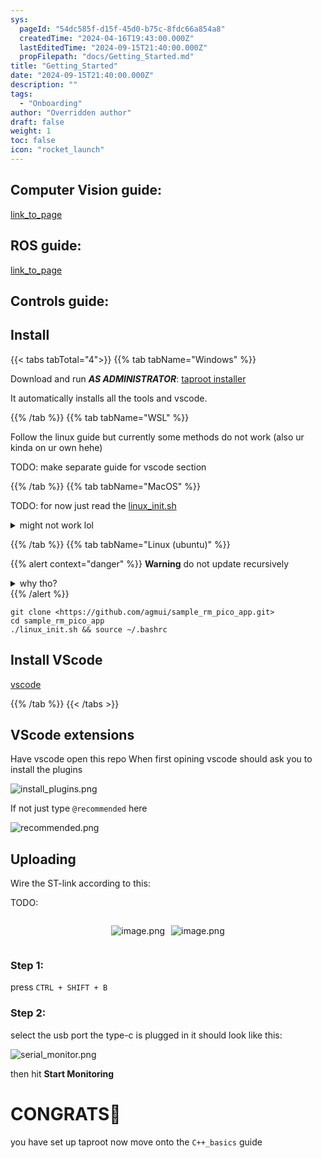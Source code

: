 ```yaml
---
sys:
  pageId: "54dc585f-d15f-45d0-b75c-8fdc66a854a8"
  createdTime: "2024-04-16T19:43:00.000Z"
  lastEditedTime: "2024-09-15T21:40:00.000Z"
  propFilepath: "docs/Getting_Started.md"
title: "Getting_Started"
date: "2024-09-15T21:40:00.000Z"
description: ""
tags:
  - "Onboarding"
author: "Overridden author"
draft: false
weight: 1
toc: false
icon: "rocket_launch"
---
```


## Computer Vision guide:

[link_to_page](86d45bc0-388b-4d26-8848-44f255f73d0e)

## ROS guide:

[link_to_page](3c76c1de-ec8f-46d6-8b0a-294005edc2d5)

## Controls guide:

## Install

{{< tabs tabTotal="4">}}
{{% tab tabName="Windows" %}}

Download and run _**AS ADMINISTRATOR**_: [taproot installer](https://github.com/Thornbots/TeachingFreshies/releases/tag/1.0)

It automatically installs all the tools and vscode.

{{% /tab %}}
{{% tab tabName="WSL" %}}

Follow the linux guide but currently some methods do not work (also ur kinda on ur own hehe)

TODO: make separate guide for vscode section

{{% /tab %}}
{{% tab tabName="MacOS" %}}

TODO: for now just read the [linux_init.sh](https://github.com/agmui/sample_rm_pico_app/blob/main/linux_init.sh)

<details>
<summary>might not work lol</summary>

`brew install libusb pkg-config`

Next install: [vscode](https://code.visualstudio.com/Download)

</details>

{{% /tab %}}
{{% tab tabName="Linux (ubuntu)" %}}

{{% alert context="danger" %}}
**Warning** do not update recursively
<details>
<summary>why tho?</summary>
There are some submodules that may go on for a while (like tinyusb) and I highly
recommend you don't need to get them.
If you want to see what submodules I update just look in `linux_init.sh`
</details>
{{% /alert %}}

```shell
git clone <https://github.com/agmui/sample_rm_pico_app.git>
cd sample_rm_pico_app
./linux_init.sh && source ~/.bashrc
```

## Install VScode

[vscode](https://code.visualstudio.com/Download)

{{% /tab %}}
{{< /tabs >}}

## VScode extensions

Have vscode open this repo
When first opining vscode should ask you to install the plugins

![install_plugins.png](https://prod-files-secure.s3.us-west-2.amazonaws.com/d518164a-d88e-44d1-a4ee-3adb3bd8bce0/89bd30f0-1825-4e77-867b-0a41ce370880/install_plugins.png?X-Amz-Algorithm=AWS4-HMAC-SHA256&X-Amz-Content-Sha256=UNSIGNED-PAYLOAD&X-Amz-Credential=ASIAZI2LB4665Z6FCJUX%2F20250215%2Fus-west-2%2Fs3%2Faws4_request&X-Amz-Date=20250215T003517Z&X-Amz-Expires=3600&X-Amz-Security-Token=IQoJb3JpZ2luX2VjEBAaCXVzLXdlc3QtMiJHMEUCIQDWS10oiJxwVXAgD403lBJLZykDpAW5kiH3MyY1jjvswgIgEV0ZY%2FbHKzgLpwJhXrB8Ry2qmtszQcnGBx6V%2FA872nkq%2FwMIORAAGgw2Mzc0MjMxODM4MDUiDFvMIva6GbgKmh4wtSrcA2%2BWgdCnzzEgE5J6icgX0%2BF6D9zQoX56I8zu6ujcH%2FGbCDXhAvdkNaeWRfgVWenH30sB38rtQYgu6T6JGtUuvk%2FuEUvs42bcQaF0i1FcagNIbhGdoBF3kTPg0KCqE675iMPNYFlPXHwbQ0clE0SVewJ8FdYBqOb6G%2F77Zs1s9Vx2Vor1uO3d48Gay56vl3TWgAKu1fpUvdL3yUba2HYZgf6aew7a3373FK7yOLsVfAP8QgOljzG9N7a6srFGQA83zAq%2Bj7VVSN3zsaYWqlqx7Yz5TRFf0bmAWOZO3u0pE7jRHvkwhJQFXAe7xWBAhaIJLFPIkHPXcgbVqDhL1DvFrLgCJzlZ21NxhfK32HFJqtTst8%2Bmg21GRH2Z1aNiAR30nuDamuRjj1VbRbrdHxXAPfiRJ%2BVxWlZnI9MKAF3XfPj1Gn3%2FVc8JZLqf0jFCqWKHDwY9S8t1X8n11jsiqxTz%2BbCGgs5biP5rcRmxuBhWdR%2BKhuBhqI%2BzW611nFblOkPQOJc8AchuMeGkIi%2F%2Fewh6uE8W5lZtIx323MMY8rdC3J36a%2FNxeGdWsDKnFrFDhN8%2BRjJ2ITU9304F%2F6DEdJMNDfHexaDqCbqm6bVnIw2IKUercouH%2FuYMWzKnLgINMOC0v70GOqUBpJpykGxD5HuBc9R4PP1T%2FaRPx%2FRjM1Se2eBo0Pvi2YJ8b%2FuY1vZByK4Hz6JIdbeV5KmN8234RrEjYuHrbxUcuwbj8IMYUG2NhJn2CfC6Nl79mibPHLxx47f5eS5nGDZYg2NCx4SKtlLAZSjX31M%2Fx83y3P2B9a0m5LEEADClfAUAiudxrdjH0E3X8FLdWfi87rZgmPO3V4xmUIKkBuv%2FJAuFhIiD&X-Amz-Signature=8ec2f905ce8a4b1e2421bf57513b8d5c037d11068dd620bf8f84dd72627234e3&X-Amz-SignedHeaders=host&x-id=GetObject)

If not just type `@recommended` here  

![recommended.png](https://prod-files-secure.s3.us-west-2.amazonaws.com/d518164a-d88e-44d1-a4ee-3adb3bd8bce0/61e661e9-5d85-4dfc-be0d-8d2097a5e793/recommended.png?X-Amz-Algorithm=AWS4-HMAC-SHA256&X-Amz-Content-Sha256=UNSIGNED-PAYLOAD&X-Amz-Credential=ASIAZI2LB4665Z6FCJUX%2F20250215%2Fus-west-2%2Fs3%2Faws4_request&X-Amz-Date=20250215T003517Z&X-Amz-Expires=3600&X-Amz-Security-Token=IQoJb3JpZ2luX2VjEBAaCXVzLXdlc3QtMiJHMEUCIQDWS10oiJxwVXAgD403lBJLZykDpAW5kiH3MyY1jjvswgIgEV0ZY%2FbHKzgLpwJhXrB8Ry2qmtszQcnGBx6V%2FA872nkq%2FwMIORAAGgw2Mzc0MjMxODM4MDUiDFvMIva6GbgKmh4wtSrcA2%2BWgdCnzzEgE5J6icgX0%2BF6D9zQoX56I8zu6ujcH%2FGbCDXhAvdkNaeWRfgVWenH30sB38rtQYgu6T6JGtUuvk%2FuEUvs42bcQaF0i1FcagNIbhGdoBF3kTPg0KCqE675iMPNYFlPXHwbQ0clE0SVewJ8FdYBqOb6G%2F77Zs1s9Vx2Vor1uO3d48Gay56vl3TWgAKu1fpUvdL3yUba2HYZgf6aew7a3373FK7yOLsVfAP8QgOljzG9N7a6srFGQA83zAq%2Bj7VVSN3zsaYWqlqx7Yz5TRFf0bmAWOZO3u0pE7jRHvkwhJQFXAe7xWBAhaIJLFPIkHPXcgbVqDhL1DvFrLgCJzlZ21NxhfK32HFJqtTst8%2Bmg21GRH2Z1aNiAR30nuDamuRjj1VbRbrdHxXAPfiRJ%2BVxWlZnI9MKAF3XfPj1Gn3%2FVc8JZLqf0jFCqWKHDwY9S8t1X8n11jsiqxTz%2BbCGgs5biP5rcRmxuBhWdR%2BKhuBhqI%2BzW611nFblOkPQOJc8AchuMeGkIi%2F%2Fewh6uE8W5lZtIx323MMY8rdC3J36a%2FNxeGdWsDKnFrFDhN8%2BRjJ2ITU9304F%2F6DEdJMNDfHexaDqCbqm6bVnIw2IKUercouH%2FuYMWzKnLgINMOC0v70GOqUBpJpykGxD5HuBc9R4PP1T%2FaRPx%2FRjM1Se2eBo0Pvi2YJ8b%2FuY1vZByK4Hz6JIdbeV5KmN8234RrEjYuHrbxUcuwbj8IMYUG2NhJn2CfC6Nl79mibPHLxx47f5eS5nGDZYg2NCx4SKtlLAZSjX31M%2Fx83y3P2B9a0m5LEEADClfAUAiudxrdjH0E3X8FLdWfi87rZgmPO3V4xmUIKkBuv%2FJAuFhIiD&X-Amz-Signature=50b74977a8a5156f1856c094c27fcccf48abf889a555146ca3df9c24672de536&X-Amz-SignedHeaders=host&x-id=GetObject)

## Uploading

Wire the ST-link according to this:

TODO:

<div style="display: flex;flex-direction: row; column-gap:10px; max-width: 630px;justify-content: center;">
<div>

![image.png](https://prod-files-secure.s3.us-west-2.amazonaws.com/d518164a-d88e-44d1-a4ee-3adb3bd8bce0/210ecb78-1116-4d7b-b9b7-2292f66fa2c2/image.png?X-Amz-Algorithm=AWS4-HMAC-SHA256&X-Amz-Content-Sha256=UNSIGNED-PAYLOAD&X-Amz-Credential=ASIAZI2LB466XPUPNH5D%2F20250215%2Fus-west-2%2Fs3%2Faws4_request&X-Amz-Date=20250215T003518Z&X-Amz-Expires=3600&X-Amz-Security-Token=IQoJb3JpZ2luX2VjEBAaCXVzLXdlc3QtMiJIMEYCIQCwKFD02DTHx4Oc1rAN9JQl2K7jl7VWFkzqTlY7n2s00gIhAKtHR7my%2BR0N%2BRCCnUoE4GpPR0butQwIFTExCGuaGxxRKv8DCDkQABoMNjM3NDIzMTgzODA1Igyj%2FT5J8JaBFWpijIAq3ANMnBsgAn1JrwM8d4j%2Bxc5ebZhDpexzitxrkZIWAn6RzDyUY4ELwK%2FfSzNLA%2FK6mpfpYnRvAY6HPrdIeCQfDCi2CO5xspCVDtIiFp8LSZ%2FnKNk24qhmamlj8juij1csjvjp1XWztdlOhIp6w2Q2ZMI8NKtPNK7MLhFYEa0NmpK4%2BIN0zS9wn4isM8i7%2B5Vrq88mZPQCNVEWwT%2FBl9pxivd18T3H%2FwqiG1qifFG5i5KZQagHMyPPcq%2BpkzYaJNV%2BbkeY0zJgbKBZm6ABKUHMGdIvFcws29T2gcmKEZm3J6K1yxcnR%2BBxJlkSB2vMdZXBFVLnIc%2Fc2L9gbroSgWLQoEB7IxWTqrzTEbGAEehIhgfcVeLgC7jj1afmRPh77w3EG6RVkeML7X5pd7LWBUtzhVDEpAcT62bNVrrrzOPRWgOuKiMLWNVpwj5i4W4mhzCZK0NOvZj3bHF1VFiXheZtxtYjqHIiIIf%2Fho%2F1yJkiIpZ%2BNpZRWosGYI2SG4uC6ikh4zorj9LvPb7BDQXitaJzS4LYVnkME89k5i%2BlmdG7EtjgyuiyGtfVFBbt6mwXvgX52RXOb6tLXJ5aMH6TRt06egQbF6wB8uZnM%2Bf%2BS83j5F3%2Fa8wpDQe0MGJQww5l3jCDtL%2B9BjqkAWVHbdSFeHLLpeDrdiEOFt0dsQLZnsuUvFJZnV1acz%2BKGLCT6p8XaEY6nCHEChhNPEn9h%2FVjOA8LDAXYeNtysHev4c7JubOpiUjrBsTwBU7gOTVJdqUYlnLc9O1%2FpaSvZF8EoI0r8NWERY2WuoikkN1D7LhcpuSpJ5qwOIN7B6LlXSK4Z2SW4St3nc0fZH1LOb4wCAMaGTUk3AJ9IevNVqc8jL2u&X-Amz-Signature=45366127ac96f05e0fbbab9caabe3f983fd73ec588c85c3aafd2684ac420be2f&X-Amz-SignedHeaders=host&x-id=GetObject)

</div>
<div>

![image.png](https://prod-files-secure.s3.us-west-2.amazonaws.com/d518164a-d88e-44d1-a4ee-3adb3bd8bce0/33a0fd0f-8ca6-4a86-8e09-26e95ded1fff/image.png?X-Amz-Algorithm=AWS4-HMAC-SHA256&X-Amz-Content-Sha256=UNSIGNED-PAYLOAD&X-Amz-Credential=ASIAZI2LB4662KVIJ7UO%2F20250215%2Fus-west-2%2Fs3%2Faws4_request&X-Amz-Date=20250215T003519Z&X-Amz-Expires=3600&X-Amz-Security-Token=IQoJb3JpZ2luX2VjEBAaCXVzLXdlc3QtMiJGMEQCIBZmKWyR%2Bg3DmWr0Y7hnWK0bcPBe9d38ozYdtwX6yXcVAiB0jxmwyFdu0dhMijGa3fKMdbbXAAJVV7zoT%2BqRdAWCRCr%2FAwg5EAAaDDYzNzQyMzE4MzgwNSIMLQlKCp11TPN%2FW5hXKtwD6HWBuDwfZInWEDTu85FiojBdo6l0LRNvMxWAwDfbZ%2BsMVPLeiy2fAAnvS0PMUVuf693PkGQPtkCPtJk8VsvXhW%2FsNHMW2JGLlfSlGVX8IG5IWv4xuz2k4%2FQ1ci3D0Snp5gY1Aym%2FTS65%2F5JBkGm0QRV2K2OYaLGgwLabGkBseQ6unvHSlmYFi2rvNMwYzs9u3raMPOZfhKz6GndWL6ti2tNJynONRctStqARMeBEbtCdCGYoXclAG5Vxnl3uSYgGo30viRXYaHi%2BFRPDeCF1ya3OrOs4wJgnNPWVeQyFGU9HA3v4YceVt3sepOYbCW4nIwrlk7bkASbCd%2BCQ44IoT9p5CdIfk8M8DG5mHecC%2FNcA7zXeaPczJAguCToixJ3dVR8S0r1tO%2ByGZJC1Nm1uPZgamMpUFWGpWeBmkZMKtduIyQUkZAbjnNa89Ga1CWE2AMYCAgZKQtKX9iHTpVCaj4dyBFWDfFLdDflJ0Hlh4brwjbPHAHILHvoA7Axlwwb1kJwA2GGKW6zKuJ6n0m%2BY1nZrQKzK7z4v0Py0Dpo0hydLDQ9IC4b9iJ7dcn317iHULPirzyegk%2BywPtQWfPTjtYNqTHTcvpbPAgZH1LDqpN4TET0JxnE21bfeFS0w3LS%2FvQY6pgHSjCZb3SrlxdL1XKmDu4iFM925DaqEfoUHjn%2B1sSDef9PO6jS9b9As7%2BGrYcetTYyGdS%2F0CkE82RxytRvh5p40OkWrUQzS%2BvK3spUe%2B6LD%2Brs2g9ldmEQy8tqNbIfnPuWCS5Iu3fPTb5Whj%2BwTevfGmv5WgcbIX4xAkC0rIsOt5OSBf9XrjqShhOSeO7UnImdGOhTps6CGMwNy8I9YaCnuRvJYEAC%2B&X-Amz-Signature=c36672f0177279304a55a623c77f47859a1a9b335675389d321ad93888948784&X-Amz-SignedHeaders=host&x-id=GetObject)

</div>
</div>

### Step 1:

press `CTRL + SHIFT + B`

### Step 2:

select the usb port the type-c is plugged in it should look like this:

![serial_monitor.png](https://prod-files-secure.s3.us-west-2.amazonaws.com/d518164a-d88e-44d1-a4ee-3adb3bd8bce0/f03f4774-05d4-4393-b6a0-d5efb6d315ab/serial_monitor.png?X-Amz-Algorithm=AWS4-HMAC-SHA256&X-Amz-Content-Sha256=UNSIGNED-PAYLOAD&X-Amz-Credential=ASIAZI2LB4665Z6FCJUX%2F20250215%2Fus-west-2%2Fs3%2Faws4_request&X-Amz-Date=20250215T003517Z&X-Amz-Expires=3600&X-Amz-Security-Token=IQoJb3JpZ2luX2VjEBAaCXVzLXdlc3QtMiJHMEUCIQDWS10oiJxwVXAgD403lBJLZykDpAW5kiH3MyY1jjvswgIgEV0ZY%2FbHKzgLpwJhXrB8Ry2qmtszQcnGBx6V%2FA872nkq%2FwMIORAAGgw2Mzc0MjMxODM4MDUiDFvMIva6GbgKmh4wtSrcA2%2BWgdCnzzEgE5J6icgX0%2BF6D9zQoX56I8zu6ujcH%2FGbCDXhAvdkNaeWRfgVWenH30sB38rtQYgu6T6JGtUuvk%2FuEUvs42bcQaF0i1FcagNIbhGdoBF3kTPg0KCqE675iMPNYFlPXHwbQ0clE0SVewJ8FdYBqOb6G%2F77Zs1s9Vx2Vor1uO3d48Gay56vl3TWgAKu1fpUvdL3yUba2HYZgf6aew7a3373FK7yOLsVfAP8QgOljzG9N7a6srFGQA83zAq%2Bj7VVSN3zsaYWqlqx7Yz5TRFf0bmAWOZO3u0pE7jRHvkwhJQFXAe7xWBAhaIJLFPIkHPXcgbVqDhL1DvFrLgCJzlZ21NxhfK32HFJqtTst8%2Bmg21GRH2Z1aNiAR30nuDamuRjj1VbRbrdHxXAPfiRJ%2BVxWlZnI9MKAF3XfPj1Gn3%2FVc8JZLqf0jFCqWKHDwY9S8t1X8n11jsiqxTz%2BbCGgs5biP5rcRmxuBhWdR%2BKhuBhqI%2BzW611nFblOkPQOJc8AchuMeGkIi%2F%2Fewh6uE8W5lZtIx323MMY8rdC3J36a%2FNxeGdWsDKnFrFDhN8%2BRjJ2ITU9304F%2F6DEdJMNDfHexaDqCbqm6bVnIw2IKUercouH%2FuYMWzKnLgINMOC0v70GOqUBpJpykGxD5HuBc9R4PP1T%2FaRPx%2FRjM1Se2eBo0Pvi2YJ8b%2FuY1vZByK4Hz6JIdbeV5KmN8234RrEjYuHrbxUcuwbj8IMYUG2NhJn2CfC6Nl79mibPHLxx47f5eS5nGDZYg2NCx4SKtlLAZSjX31M%2Fx83y3P2B9a0m5LEEADClfAUAiudxrdjH0E3X8FLdWfi87rZgmPO3V4xmUIKkBuv%2FJAuFhIiD&X-Amz-Signature=0d776cc13f98ddbb166177dbd61e9595e5b8d5caee5d7f653681fdc0d4018b13&X-Amz-SignedHeaders=host&x-id=GetObject)

then hit **Start Monitoring**

# CONGRATS🎉

you have set up taproot now move onto the `C++_basics` guide
